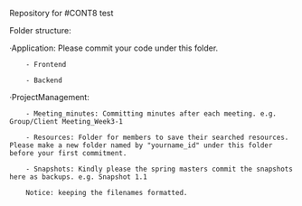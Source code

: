 

Repository for #CONT8 
test

Folder structure:

·Application: Please commit your code under this folder.

        - Frontend
        
        - Backend 

·ProjectManagement:
        
        - Meeting_minutes: Committing minutes after each meeting. e.g. Group/Client Meeting_Week3-1
        
        - Resources: Folder for members to save their searched resources. Please make a new folder named by "yourname_id" under this folder before your first commitment.
        
        - Snapshots: Kindly please the spring masters commit the snapshots here as backups. e.g. Snapshot 1.1                             
        
        Notice: keeping the filenames formatted.

